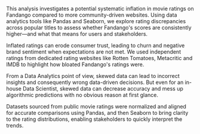 This analysis investigates a potential systematic inflation in movie ratings on Fandango compared to more community-driven websites. 
Using data analytics tools like Pandas and Seaborn, we explore rating discrepancies across popular titles to assess whether Fandango's scores are consistently higher—and what that means for users and stakeholders.

Inflated ratings can erode consumer trust, leading to churn and negative brand sentiment when expectations are not met. We used independent ratings from dedicated rating websites like Rotten Tomatoes, Metacritic and IMDB to highlight how bloated Fandango's ratings were.

From a Data Analytics point of view, skewed data can lead to incorrect insights and consequently wrong data-driven decisions. But even for an in-house Data Scientist, skewed data can decrease accuracy and mess up algorithmic predictions with no obvious reason at first glance.

Datasets sourced from public movie ratings were normalized and aligned for accurate comparisons using Pandas, and then Seaborn to bring clarity to the rating distributions, enabling stakeholders to quickly interpret the trends.
